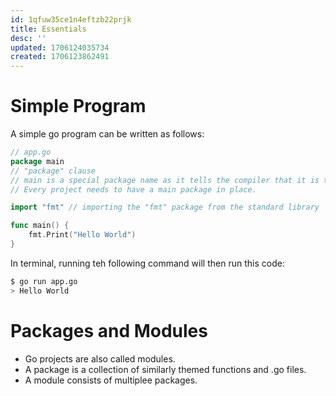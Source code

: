```yaml
---
id: 1qfuw35ce1n4eftzb22prjk
title: Essentials
desc: ''
updated: 1706124035734
created: 1706123862491
---
```


# Simple Program

A simple go program can be written as follows:

```go
// app.go
package main
// "package" clause
// main is a special package name as it tells the compiler that it is the entry point
// Every project needs to have a main package in place.

import "fmt" // importing the "fmt" package from the standard library

func main() {
	fmt.Print("Hello World")
}
```

In terminal, running teh following command will then run this code:

```bash
$ go run app.go
> Hello World
```

# Packages and Modules

- Go projects are also called modules.
- A package is a collection of similarly themed functions and .go files.
- A module consists of multiplee packages.